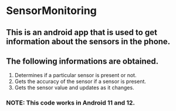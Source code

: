 # SensorMonitoring

## This is an android app that is used to get information about the sensors in the phone. 

## The following informations are obtained.

1. Determines if a particular sensor is present or not.
2. Gets the accuracy of the sensor if a sensor is present.
3. Gets the sensor value and updates as it changes.

### NOTE: This code works in Android 11 and 12.
